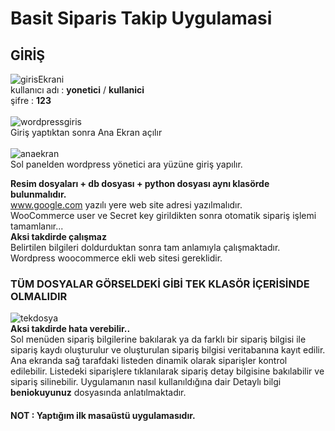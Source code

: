 # Basit Siparis Takip Uygulamasi

## GİRİŞ

![girisEkrani](https://user-images.githubusercontent.com/44618036/83196708-09f3a800-a145-11ea-98c6-986bbbfc7254.PNG)</br>
kullanıcı adı : **yonetici** / **kullanici** </br>
şifre : **123** </br>
</br>
![wordpressgiris](https://user-images.githubusercontent.com/44618036/83197059-8e462b00-a145-11ea-9c13-68f996de5ccc.PNG)</br>
Giriş yaptıktan sonra Ana Ekran açılır </br>
</br>
![anaekran](https://user-images.githubusercontent.com/44618036/83196818-30194800-a145-11ea-89c0-096fbc6bb82e.PNG)</br>
Sol panelden wordpress yönetici ara yüzüne giriş yapılır. </br>

**Resim dosyaları + db dosyası + python dosyası aynı klasörde bulunmalıdır.** </br>
www.google.com yazılı yere web site adresi yazılmalıdır. </br>
WooCommerce user ve Secret key girildikten sonra otomatik sipariş işlemi tamamlanır...  </br>
**Aksi takdirde çalışmaz** </br>
Belirtilen bilgileri doldurduktan sonra tam anlamıyla çalışmaktadır. </br>
Wordpress woocommerce ekli web sitesi gereklidir. </br>
### TÜM DOSYALAR GÖRSELDEKİ GİBİ TEK KLASÖR İÇERİSİNDE OLMALIDIR
![tekdosya](https://user-images.githubusercontent.com/44618036/83197168-b9c91580-a145-11ea-949c-47b849cd0da6.PNG)</br>
**Aksi takdirde hata verebilir..** </br>
Sol menüden sipariş bilgilerine bakılarak ya da farklı bir sipariş bilgisi ile sipariş kaydı oluşturulur ve oluşturulan sipariş bilgisi veritabanına kayıt edilir. Ana ekranda sağ tarafdaki listeden dinamik olarak siparişler kontrol edilebilir. Listedeki siparişlere tıklanılarak sipariş detay bilgisine bakılabilir ve sipariş silinebilir.
Uygulamanın nasıl kullanıldığına dair Detaylı bilgi **beniokuyunuz** dosyasında anlatılmaktadır.

#### **NOT : Yaptığım ilk masaüstü uygulamasıdır.**




